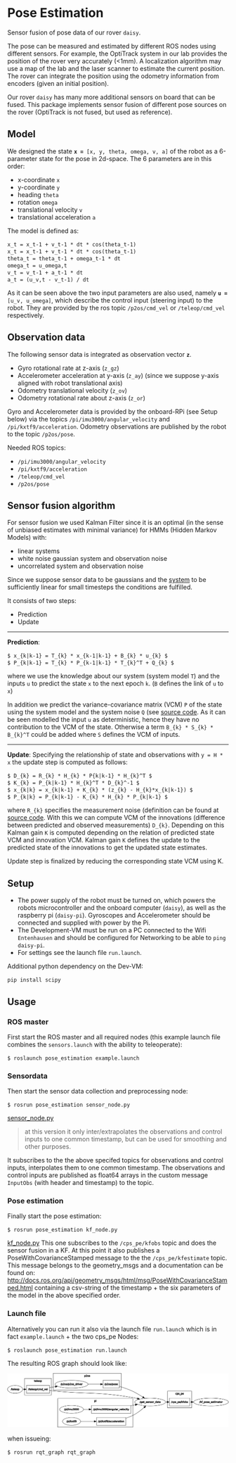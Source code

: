 Pose Estimation
===============

Sensor fusion of pose data of our rover `daisy`.

The pose can be measured and estimated by different ROS nodes using different
sensors. For example, the OptiTrack system in our lab provides the position of
the rover very accurately (<1mm). A localization algorithm may use a map of the
lab and the laser scanner to estimate the current position. The rover can
integrate the position using the odometry information from encoders (given an
initial position).

Our rover `daisy` has many more additional sensors on board that can be
fused. This package implements sensor fusion of different pose sources on the
rover (OptiTrack is not fused, but used as reference).

Model
-----

We designed the state **__`x = `__**`[x, y, theta, omega, v, a]` of the robot as a 6-parameter state for the pose in 2d-space.
The 6 parameters are in this order:
* x-coordinate `x`
* y-coordinate `y`
* heading `theta`
* rotation `omega`
* translational velocity `v`
* translational acceleration `a`

The model is defined as:
```
x_t = x_t-1 + v_t-1 * dt * cos(theta_t-1)
x_t = x_t-1 + v_t-1 * dt * cos(theta_t-1)
theta_t = theta_t-1 + omega_t-1 * dt
omega_t = u_omega,t
v_t = v_t-1 + a_t-1 * dt
a_t = (u_v,t - v_t-1) / dt
```

As it can be seen above the two input parameters are also used, namely **__`u = `__**`[u_v, u_omega]`, which describe the control input (steering input) to the robot. 
They are provided by the ros topic `/p2os/cmd_vel` or `/teleop/cmd_vel` respectively.

Observation data
----------------

The following sensor data is integrated as observation vector **__`z`__**.
* Gyro rotational rate at z-axis (`z_gz`)
* Accelerometer acceleration at y-axis (`z_ay`) (since we suppose y-axis aligned with robot translational axis)
* Odometry translational velocity (`z_ov`)
* Odometry rotational rate about z-axis (`z_or`)

Gyro and Accelerometer data is provided by the onboard-RPi (see Setup below) via the topics `/pi/imu3000/angular_velocity` and `/pi/kxtf9/acceleration`.
Odometry observations are published by the robot to the topic `/p2os/pose`.

Needed ROS topics:
* `/pi/imu3000/angular_velocity`
* `/pi/kxtf9/acceleration`
* `/teleop/cmd_vel`
* `/p2os/pose`

Sensor fusion algorithm
-----------------------

For sensor fusion we used Kalman Filter since it is an optimal (in the sense of unbiased estimates with minimal variance) for HMMs (Hidden Markov Models) with:

* linear systems
* white noise gaussian system and observation noise
* uncorrelated system and observation noise

Since we suppose sensor data to be gaussians and the [system](#model) to be sufficiently linear for small timesteps the conditions are fulfilled. 

It consists of two steps:

* Prediction
* Update

-----
**Prediction**:

```
$ x_{k|k-1} = T_{k} * x_{k-1|k-1} + B_{k} * u_{k} $
$ P_{k|k-1} = T_{k} * P_{k-1|k-1} * T_{k}^T + Q_{k} $
```

where we use the knowledge about our system (system model `T`) and the inputs `u` to predict the state `x` to the next epoch `k`. (`B` defines the link of `u` to `x`)

In addition we predict the variance-covariance matrix (VCM) `P` of the state using the system model and the system noise `Q` (see [source code](https://github.com/tomas-thalmann/demos_ros/blob/1c65f3dd64034ebd96f837e773beaaec1ed45ffe/pose_estimation/scripts/kf_node.py#L51-L52). As it can be seen modelled the input `u` as deterministic, hence they have no contribution to the VCM of the state. Otherwise a term `B_{k} * S_{k} * B_{k}^T` could be added where `S` defines the VCM of inputs.

-----

**Update**:
Specifying the relationship of state and observations with `y = H * x` the update step is computed as follows:

```
$ D_{k} = R_{k} * H_{k} * P{k|k-1} * H_{k}^T $
$ K_{k} = P_{k|k-1} * H_{k}^T * D_{k}^-1 $
$ x_{k|k} = x_{k|k-1} + K_{k} * (z_{k} - H_{k}*x_{k|k-1}) $
$ P_{k|k} = P_{k|k-1} - K_{k} * H_{k} * P_{k|k-1} $
```

where `R_{k}` specifies the measurement noise (definition can be found at [source code](https://github.com/tomas-thalmann/demos_ros/blob/1c65f3dd64034ebd96f837e773beaaec1ed45ffe/pose_estimation/scripts/kf_node.py#L65-L69). With this we can compute VCM of the innovations (difference between predicted and observed measurements) `D_{k}`. Depending on this Kalman gain `K` is computed depending on the relation of predicted state VCM and innovation VCM. Kalman gain `K` defines the update to the predicted state of the innovations to get the updated state estimates.

Update step is finalized by reducing the corresponding state VCM using K.

Setup
-----

* The power supply of the robot must be turned on, which powers the robots microcontroller and the onboard computer (`daisy`), 
as well as the raspberry pi (`daisy-pi`). Gyroscopes and Accelerometer should be connected and supplied with power by the Pi.
* The Development-VM must be run on a PC connected to the Wifi `Entenhausen` and should be configured for Networking to be able to `ping daisy-pi`.
* For settings see the launch file `run.launch`.
  
Additional python dependency on the Dev-VM:

```
pip install scipy
```


Usage
-----

### ROS master

First start the ROS master and all required nodes (this example launch file combines the `sensors.launch` with the ability to teleoperate):
```
$ roslaunch pose_estimation example.launch
```

### Sensordata

Then start the sensor data collection and preprocessing node:
```
$ rosrun pose_estimation sensor_node.py
```
[sensor_node.py](scripts/sensor_node.py)
> at this version it only inter/extrapolates the observations and control inputs to one common timestamp, but can be used for smoothing and other purposes.

It subscribes to the the above specifed topics for observations and control inputs, interpolates them to one common timestamp.
The observations and control inputs are published as float64 arrays in the custom message `InputObs` (with header and timestamp) to the topic.

### Pose estimation

Finally start the pose estimation:
```
$ rosrun pose_estimation kf_node.py
```
[kf_node.py](scripts/kf_node.py)
This one subscribes to the `/cps_pe/kfobs` topic and does the sensor fusion in a KF. At this point it also publishes a PoseWithCovarianceStamped message to the the `/cps_pe/kfestimate` topic.
This message belongs to the geometry_msgs and a documentation can be found on: http://docs.ros.org/api/geometry_msgs/html/msg/PoseWithCovarianceStamped.html
containing a csv-string of the timestamp + the six parameters of the model in the above specified order.

### Launch file

Alternatively you can run it also via the launch file `run.launch` which is in fact `example.launch` + the two cps_pe Nodes:

```
$ roslaunch pose_estimation run.launch
```

The resulting ROS graph should look like:

![ROS graph](docs/rosgraph.png?raw=true "ROS graph")

when issueing:

```
$ rosrun rqt_graph rqt_graph
```


